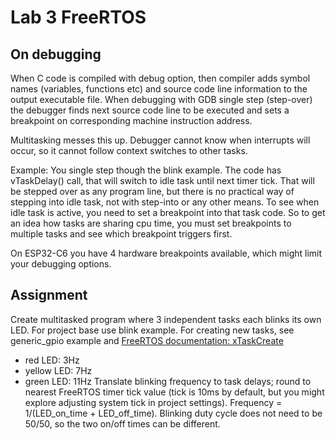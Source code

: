 # Lab 3 FreeRTOS

## On debugging

When C code is compiled with debug option, then compiler adds symbol names (variables, functions etc) and source code line information to the output executable file. When debugging with GDB single step (step-over) the debugger finds next source code line to be executed and sets a breakpoint on corresponding machine instruction address.

Multitasking messes this up. Debugger cannot know when interrupts will occur, so it cannot follow context switches to other tasks.

Example: You single step though the blink example. The code has vTaskDelay() call, that will switch to idle task until next timer tick. That will be stepped over as any program line, but there is no practical way of stepping into idle task, not with step-into or any other means. To see when idle task is active, you need to set a breakpoint into that task code. So to get an idea how tasks are sharing cpu time, you must set breakpoints to multiple tasks and see which breakpoint triggers first.

On ESP32-C6 you have 4 hardware breakpoints available, which might limit your debugging options.

## Assignment

Create multitasked program where 3 independent tasks each blinks its own LED. For project base use blink example. For creating new tasks, see generic_gpio example and [FreeRTOS documentation: xTaskCreate](https://www.freertos.org/Documentation/02-Kernel/04-API-references/01-Task-creation/01-xTaskCreate)

- red LED: 3Hz
- yellow LED: 7Hz
- green LED: 11Hz
  Translate blinking frequency to task delays; round to nearest FreeRTOS timer tick value (tick is 10ms by default, but you might explore adjusting system tick in project settings). Frequency = 1/(LED_on_time + LED_off_time). Blinking duty cycle does not need to be 50/50, so the two on/off times can be different.
